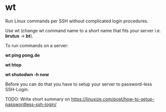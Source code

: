 # wt
Run Linux commands per SSH without complicated login procedures.

Use wt (change wt command name to a short name that fits your server i.e. **brutus** -> **bt**).

To run commands on a server:

**wt ping pong.de**

**wt htop**

**wt shutodwn -h now**

Before you can do that you have to setup your server to password-less SSH-Login.

TODO: Write short summary on https://linuxize.com/post/how-to-setup-passwordless-ssh-login/
